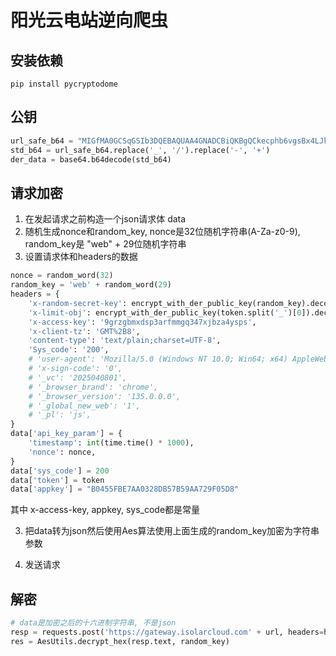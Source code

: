 # 阳光云电站逆向爬虫
## 安装依赖
```shell
pip install pycryptodome
```

## 公钥
```python
url_safe_b64 = "MIGfMA0GCSqGSIb3DQEBAQUAA4GNADCBiQKBgQCkecphb6vgsBx4LJknKKes-eyj7-RKQ3fikF5B67EObZ3t4moFZyMGuuJPiadYdaxvRqtxyblIlVM7omAasROtKRhtgKwwRxo2a6878qBhTgUVlsqugpI_7ZC9RmO2Rpmr8WzDeAapGANfHN5bVr7G7GYGwIrjvyxMrAVit_oM4wIDAQAB"
std_b64 = url_safe_b64.replace('_', '/').replace('-', '+')
der_data = base64.b64decode(std_b64)
```

## 请求加密

1. 在发起请求之前构造一个json请求体 data
2. 随机生成nonce和random_key, nonce是32位随机字符串(A-Za-z0-9), random_key是 "web" + 29位随机字符串
2. 设置请求体和headers的数据
```python
nonce = random_word(32)
random_key = 'web' + random_word(29)
headers = {
    'x-random-secret-key': encrypt_with_der_public_key(random_key).decode(),
    'x-limit-obj': encrypt_with_der_public_key(token.split('_')[0]).decode(),
    'x-access-key': '9grzgbmxdsp3arfmmgq347xjbza4ysps',
    'x-client-tz': 'GMT%2B8',
    'content-type': 'text/plain;charset=UTF-8',
    'Sys_code': '200',
    # 'user-agent': 'Mozilla/5.0 (Windows NT 10.0; Win64; x64) AppleWebKit/537.36 (KHTML, like Gecko) Chrome/135.0.0.0 Safari/537.36',
    # 'x-sign-code': '0',
    # '_vc': '2025040801',
    # '_browser_brand': 'chrome',
    # '_browser_version': '135.0.0.0',
    # '_global_new_web': '1',
    # '_pl': 'js',
}
data['api_key_param'] = {
    'timestamp': int(time.time() * 1000),
    'nonce': nonce,
}
data['sys_code'] = 200
data['token'] = token
data['appkey'] = "B0455FBE7AA0328DB57B59AA729F05D8"
```
其中 x-access-key, appkey, sys_code都是常量

3. 把data转为json然后使用Aes算法使用上面生成的random_key加密为字符串参数

4. 发送请求


## 解密

```python
# data是加密之后的十六进制字符串, 不是json
resp = requests.post('https://gateway.isolarcloud.com' + url, headers=headers, data=data)
res = AesUtils.decrypt_hex(resp.text, random_key)
```